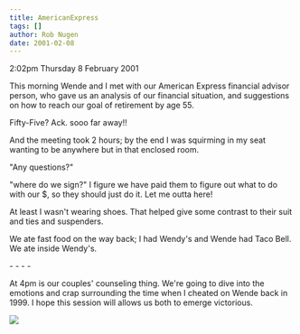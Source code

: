 ```yaml
---
title: AmericanExpress
tags: []
author: Rob Nugen
date: 2001-02-08
---
```


<p class=date>2:02pm Thursday 8 February 2001</p>

<p>This morning Wende and I met with our American
Express financial advisor person, who gave us an
analysis of our financial situation, and suggestions
on how to reach our goal of retirement by age 55.</p>

<p>Fifty-Five?  Ack.  sooo far away!!</p>

<p>And the meeting took 2 hours; by the end I was
squirming in my seat wanting to be anywhere but in
that enclosed room.</p>

<p>"Any questions?"</p>

<p>"where do we sign?"  I figure we have paid them to
figure out what to do with our $, so they should just
do it.  Let me outta here!</p>

<p>At least I wasn't wearing shoes.  That helped give
some contrast to their suit and ties and
suspenders.</p>

<p>We ate fast food on the way back; I had Wendy's and
Wende had Taco Bell.  We ate inside Wendy's.</p>

<p>- - - -</p>

<p>At 4pm is our couples' counseling thing.  We're
going to dive into the emotions and crap surrounding
the time when I cheated on Wende back in 1999.  I hope
this session will allows us both to emerge
victorious.</p>

<p><img src="/images/rob/wL-ROB.gif"/></p>
